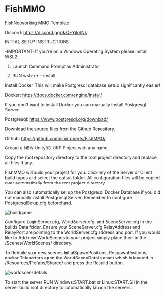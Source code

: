 # FishMMO
FishNetworking MMO Template

Discord: https://discord.gg/9JQEYjkSNk

INITIAL SETUP INSTRUCTIONS

-IMPORTANT-
If you're on a Windows Operating System please install WSL2.

1) Launch Command Prompt as Administrator

2) RUN wsl.exe --install

Install Docker. This will make Postgresql database setup significantly easier!

Docker: https://docs.docker.com/engine/install/

If you don't want to install Docker you can manually install Postgresql Server.

Postgresql: https://www.postgresql.org/download/

Download the source files from the Github Repository.

Github: https://github.com/jimdroberts/FishMMO/

Create a NEW Unity3D URP Project with any name.

Copy the root repository directory to the root project directory and replace all files if any.

FishMMO will build your project for you.
Click any of the Server or Client build types and select the output folder.
All configuration files will be copied over automatically from the root project directory.

You can also automatically set up the Postgresql Docker Database if you did not manually install Postgresql Server.
Remember to configure PostgresqlSetup.cfg beforehand.

![buildgame](https://user-images.githubusercontent.com/19621936/233815094-711358a3-ca4b-44c4-84ea-b2c56b771c56.png)

Configure LoginServer.cfg, WorldServer.cfg, and SceneServer.cfg in the builds Data folder.
Ensure your SceneServer.cfg RelayAddress and RelayPort are pointing to the WorldServer.cfg address and port.
If you would like to Add new WorldScenes to your project simply place them in the /Scenes/WorldScenes/ directory.

To Rebuild your new scenes InitialSpawnPositions, RespawnPositions, and/or Teleporters open the
WorldSceneDetails asset which is located in /Resources/Prefabs/Shared/ and press the Rebuild button.

![worldscenedetails](https://user-images.githubusercontent.com/19621936/233815140-ce430187-a1cf-4ca1-8c9c-e4ff579af223.png)

To start the server RUN Windows:START.bat or Linux:START.SH in the server build root directory to automatically launch the servers.
